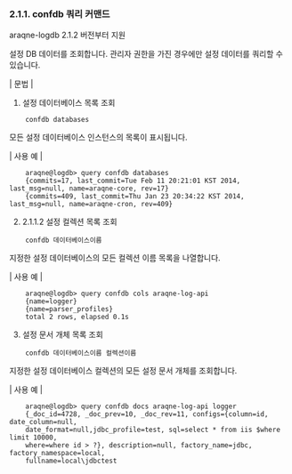 ### 2.1.1. confdb 쿼리 커맨드

araqne-logdb 2.1.2 버전부터 지원

설정 DB 데이터를 조회합니다. 관리자 권한을 가진 경우에만 설정 데이터를 쿼리할 수 있습니다.

\| 문법 \|

1) 설정 데이터베이스 목록 조회

~~~
	confdb databases
~~~

모든 설정 데이터베이스 인스턴스의 목록이 표시됩니다.

\| 사용 예 \|

~~~
    araqne@logdb> query confdb databases
    {commits=17, last_commit=Tue Feb 11 20:21:01 KST 2014, last_msg=null, name=araqne-core, rev=17}
    {commits=409, last_commit=Thu Jan 23 20:34:22 KST 2014, last_msg=null, name=araqne-cron, rev=409}
~~~

2) 2.1.1.2 설정 컬렉션 목록 조회

~~~
	confdb 데이터베이스이름
~~~

지정한 설정 데이터베이스의 모든 컬렉션 이름 목록을 나열합니다.

\| 사용 예 \|

~~~
    araqne@logdb> query confdb cols araqne-log-api
    {name=logger}
    {name=parser_profiles}
    total 2 rows, elapsed 0.1s
~~~

3) 설정 문서 개체 목록 조회

~~~
	confdb 데이터베이스이름 컬렉션이름
~~~

지정한 설정 데이터베이스 컬렉션의 모든 설정 문서 개체를 조회합니다.

\| 사용 예 \|

~~~
    araqne@logdb> query confdb docs araqne-log-api logger
    {_doc_id=4728, _doc_prev=10, _doc_rev=11, configs={column=id, date_column=null, 
    date_format=null,jdbc_profile=test, sql=select * from iis $where limit 10000, 
    where=where id > ?}, description=null, factory_name=jdbc, factory_namespace=local, 
    fullname=local\jdbctest
~~~

